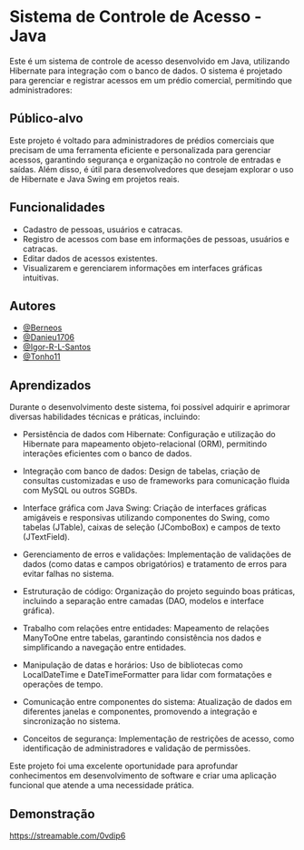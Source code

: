 
# Sistema de Controle de Acesso - Java

Este é um sistema de controle de acesso desenvolvido em Java, utilizando Hibernate para integração com o banco de dados. O sistema é projetado para gerenciar e registrar acessos em um prédio comercial, permitindo que administradores:



## Público-alvo

Este projeto é voltado para administradores de prédios comerciais que precisam de uma ferramenta eficiente e personalizada para gerenciar acessos, garantindo segurança e organização no controle de entradas e saídas. Além disso, é útil para desenvolvedores que desejam explorar o uso de Hibernate e Java Swing em projetos reais.


## Funcionalidades


- Cadastro de pessoas, usuários e catracas. 
- Registro de acessos com base em informações de pessoas, usuários e catracas.
- Editar dados de acessos existentes.
- Visualizarem e gerenciarem informações em interfaces gráficas intuitivas.


## Autores

- [@Berneos](https://github.com/Berneos)
- [@Danieu1706](https://github.com/Danieu1706)
- [@Igor-R-L-Santos](https://github.com/Igor-R-L-Santos)
- [@Tonho11](https://github.com/Tonho11)


## Aprendizados

Durante o desenvolvimento deste sistema, foi possível adquirir e aprimorar diversas habilidades técnicas e práticas, incluindo:

- Persistência de dados com Hibernate: Configuração e utilização do Hibernate para mapeamento objeto-relacional (ORM), permitindo interações eficientes com o banco de dados.

- Integração com banco de dados: Design de tabelas, criação de consultas customizadas e uso de frameworks para comunicação fluida com MySQL ou outros SGBDs.

- Interface gráfica com Java Swing: Criação de interfaces gráficas amigáveis e responsivas utilizando componentes do Swing, como tabelas (JTable), caixas de seleção (JComboBox) e campos de texto (JTextField).

- Gerenciamento de erros e validações: Implementação de validações de dados (como datas e campos obrigatórios) e tratamento de erros para evitar falhas no sistema.

- Estruturação de código: Organização do projeto seguindo boas práticas, incluindo a separação entre camadas (DAO, modelos e interface gráfica).

- Trabalho com relações entre entidades: Mapeamento de relações ManyToOne entre tabelas, garantindo consistência nos dados e simplificando a navegação entre entidades.

- Manipulação de datas e horários: Uso de bibliotecas como LocalDateTime e DateTimeFormatter para lidar com formatações e operações de tempo.

- Comunicação entre componentes do sistema: Atualização de dados em diferentes janelas e componentes, promovendo a integração e sincronização no sistema.

- Conceitos de segurança: Implementação de restrições de acesso, como identificação de administradores e validação de permissões.

Este projeto foi uma excelente oportunidade para aprofundar conhecimentos em desenvolvimento de software e criar uma aplicação funcional que atende a uma necessidade prática.


## Demonstração

https://streamable.com/0vdip6

